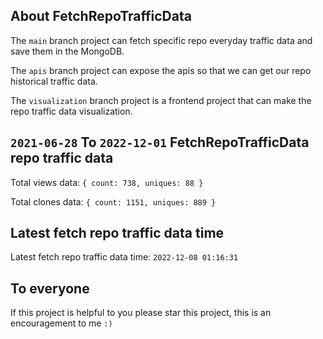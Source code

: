## About FetchRepoTrafficData

The `main` branch project can fetch specific repo everyday traffic data and save them in the MongoDB.

The `apis` branch project can expose the apis so that we can get our repo historical traffic data.

The `visualization` branch project is a frontend project that can make the repo traffic data visualization.

## `2021-06-28` To `2022-12-01` FetchRepoTrafficData repo traffic data

Total views data: `{ count: 738, uniques: 88 }`

Total clones data: `{ count: 1151, uniques: 889 }`

## Latest fetch repo traffic data time

Latest fetch repo traffic data time: `2022-12-08 01:16:31`

## To everyone

If this project is helpful to you please star this project, this is an encouragement to me `:)`



